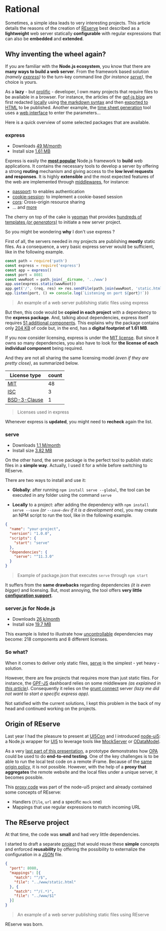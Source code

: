 # Rational

Sometimes, a simple idea leads to very interesting projects.
This article details the reasons of the creation of [REserve](https://www.npmjs.com/package/reserve) best described as a **lightweight** web server statically **configurable** with regular expressions that can also be **embedded** and **extended**.

## Why inventing the wheel again?

If you are familiar with the **Node.js ecosystem**, you know that there are **many ways to build a web server**. From the framework based solution *(namely [express](https://www.npmjs.com/package/express))* to the turn-key command line *(for instance [serve](https://www.npmjs.com/package/serve))*, the choice is yours.

As a **lazy** - but [prolific](https://github.com/ArnaudBuchholz?utf8=%E2%9C%93&tab=repositories&q=&type=source&language=) - developer, I own many projects that require files to be available in a browser. For instance, the articles of the [gpf-js blog](http://gpf-js.blogspot.com/) are first redacted [locally](https://github.com/ArnaudBuchholz/ArnaudBuchholz.github.io/blob/master/blog/post/Release%201.0.0.html#L19) using [the markdown syntax](https://www.markdownguide.org/basic-syntax/) and then [exported to HTML](http://arnaudbuchholz.github.io/blog/post/Release%201.0.0.html) to be published. Another example, the [time sheet generation](https://github.com/ArnaudBuchholz/gen-timesheet) tool uses a [web interface](https://arnaudbuchholz.github.io/gen-timesheet/index.html) to enter the parameters...

Here is a quick overview of some selected packages that are available.

### express

* Downloads [49 M/month](https://www.npmjs.com/package/express)
* Install size [1.61 MB](https://packagephobia.now.sh/result?p=express)

Express is easily the [**most popular**](https://x-team.com/blog/most-popular-node-frameworks/) Node.js framework to **build** web applications.
It contains the necessary tools to develop a server by offering a strong **routing** mechanism and giving access to the **low level requests and responses**.
It is highly **extensible** and the most expected features of the web are implemented through [middlewares](https://www.npmjs.com/search?q=keywords:express), for instance:
* [passport](https://www.npmjs.com/package/passport): to enables authentication
* [cookie-session](https://www.npmjs.com/package/cookie-session): to implement a cookie-based session
* [cors](https://www.npmjs.com/package/cors): Cross-origin resource sharing
* ... and [more](https://www.npmjs.com/search?q=express%20middleware)

The cherry on top of the cake is [yeoman](https://yeoman.io/) that provides [hundreds of templates *(or generators)*](https://yeoman.io/generators/) to initiate a new server project.

So you might be wondering **why** I don't use express ?

First of all, the servers needed in my projects are publishing **mostly** static files. As a consequence, a very basic express server would be sufficient, like in the following example.

```javascript
const path = require('path')
const express = require('express')
const app = express()
const port = 8081
const wwwRoot = path.join(__dirname, '../www')
app.use(express.static(wwwRoot))
app.get('/', (req, res) => res.sendFile(path.join(wwwRoot, 'static.html')))
app.listen(port, () => console.log(`Listening on port ${port}!`))
```

> An example of a web server publishing static files using express

But then, this code would be **copied in each project** with a dependency to the **express package**. And, talking about dependencies, express itself requires [51 additional components](https://npm.anvaka.com/#/view/2d/express). This explains why the package contains only [204 KB](https://packagephobia.now.sh/result?p=express) of code but, in the end, has a **digital footprint of 1.61 MB**.

If you now consider licensing, express is under the [MIT license](https://opensource.org/licenses/MIT). But since it owns so many dependencies, you also have to look for **the license of each individual component** being required.

And they are not all sharing the same licensing model *(even if they are pretty close)*, as summarized below.

|License type|count|
|---|---|
|[MIT](https://opensource.org/licenses/MIT)|48|
|[ISC](https://opensource.org/licenses/ISC)|3|
|[BSD-3-Clause](https://opensource.org/licenses/BSD-3-Clause)|1|

> Licenses used in express

Whenever express is **updated**, you might need to **recheck** again the list.

### serve

* Downloads [1.1 M/month](https://www.npmjs.com/package/serve)
* Install size [3.82 MB](https://packagephobia.now.sh/result?p=serve)

On the other hand, the serve package is the perfect tool to publish static files in a **simple way**. Actually, I used it for a while before switching to REserve.

There are two ways to install and use it:

* **Globally**: after running `npm install serve --global`, the tool can be executed in any folder using the command `serve`

* **Locally** to a project: after adding the dependency with `npm install serve --save` *(or `--save-dev` if it is a development one)*, you may create an NPM script to run the tool, like in the following example.

```json
{
  "name": "your-project",
  "version": "1.0.0",
  "scripts": {
    "start": "serve"
  },
  "dependencies": {
    "serve": "^11.3.0"
  }
}
```

> Example of package.json that executes `serve` through `npm start`

It suffers from the **same drawbacks** regarding dependencies *(it is even bigger)* and licensing. But, most annoying, the tool offers **very little [configuration support](https://github.com/zeit/serve-handler#options)**.

### server.js for Node.js

* Downloads [26 k/month](https://www.npmjs.com/package/server)
* Install size [19.7 MB](https://packagephobia.now.sh/result?p=server)

This example is listed to illustrate how [uncontrollable](https://npm.anvaka.com/#/view/2d/server) dependencies may become: 218 components and 8 different licenses.

### So what?

When it comes to deliver only static files, [serve](https://www.npmjs.com/package/serve) is the simplest - yet heavy - solution.

However, there are few projects that requires more than just static files. For instance, the [GPF-JS](https://github.com/ArnaudBuchholz/gpf-js) dashboard relies on some middleware *(as explained in [this article](https://gpf-js.blogspot.com/2017/06/5-ways-to-make-http-request.html))*. Consequently it relies on the [grunt connect](https://github.com/gruntjs/grunt-contrib-connect) server *(lazy me did not want to start a specific express app)*.

Not satisfied with the current solutions, I kept this problem in the back of my head and continued working on the projects.

## Origin of REserve

Last year I had the pleasure to present at [UI5Con](https://openui5.org/ui5con/) and I introduced [node-ui5](https://www.npmjs.com/package/node-ui5): a Node.js wrapper for [UI5](https://openui5.org/) to leverage tools like [MockServer](https://openui5.hana.ondemand.com/#/api/sap.ui.core.util.MockServer) or [ODataModel](https://openui5.hana.ondemand.com/#/api/sap.ui.model.odata.v2.ODataModel).

 As a very [last part of this presentation](https://youtu.be/TB5bpvJo-zc?t=1612), a prototype demonstrates how [OPA](https://www.sap-press.com/5056/) could be used to do **end-to-end testing**. One of the key challenges is to be able to run the local test code on a remote iFrame. Because of the [same origin policy](https://en.wikipedia.org/wiki/Same-origin_policy), it is not possible. However, with the help of a **proxy that aggregates** the remote website and the local files under a unique server, it becomes possible.

 This [proxy code](https://github.com/ArnaudBuchholz/node-ui5/blob/49fddc4751921fd038da7aacddf35e6bfea3c65d/serve.js) was part of the node-ui5 project and already contained some concepts of REserve:
 * Handlers (`file`, `url` and a specific `mock` one)
 * Mappings that use regular expressions to match incoming URL

## The REserve project

At that time, the code was **small** and had very little dependencies.

I started to draft a separate [project](https://github.com/ArnaudBuchholz/reserve) that would reuse these **simple** concepts and enforced **reusability** by offering the possibility to externalize the configuration in a [JSON](https://www.json.org/json-en.html) file.

```json
{
  "port": 8080,
  "mappings": [{
    "match": "^/$",
    "file": "../www/static.html"
  }, {
    "match": "^/(.*)",
    "file": "../www/$1"
  }]
}
```

> An example of a web server publishing static files using REserve

REserve was born.
